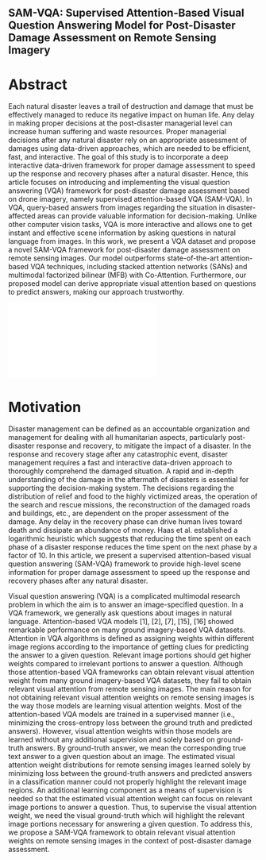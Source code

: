 ## SAM-VQA: Supervised Attention-Based Visual Question Answering Model for Post-Disaster Damage Assessment on Remote Sensing Imagery

# Abstract
Each natural disaster leaves a trail of destruction and damage that must be effectively managed to reduce its negative impact on human life. Any delay in making proper decisions at the post-disaster managerial level can increase human suffering and waste resources. Proper managerial decisions after any natural disaster rely on an appropriate assessment of damages using data-driven approaches, which are needed to be efficient, fast, and interactive. The goal of this study is to incorporate a deep interactive data-driven framework for proper damage assessment to speed up the response and recovery phases after a natural disaster. Hence, this article focuses on introducing and implementing the visual question answering (VQA) framework for post-disaster damage assessment based on drone imagery, namely supervised attention-based VQA (SAM-VQA). In VQA, query-based answers from images regarding the situation in disaster-affected areas can provide valuable information for decision-making. Unlike other computer vision tasks, VQA is more interactive and allows one to get instant and effective scene information by asking questions in natural language from images. In this work, we present a VQA dataset and propose a novel SAM-VQA framework for post-disaster damage assessment on remote sensing images. Our model outperforms state-of-the-art attention-based VQA techniques, including stacked attention networks (SANs) and multimodal factorized bilinear (MFB) with Co-Attention. Furthermore, our proposed model can derive appropriate visual attention based on questions to predict answers, making our approach trustworthy.



![alt text](fig1.pdf)


# Motivation
Disaster management can be defined as an accountable organization and management for dealing with all humanitarian aspects, particularly post-disaster response and recovery, to mitigate the impact of a disaster. In the response and recovery stage after any catastrophic event, disaster management requires a fast and interactive data-driven approach to thoroughly comprehend the damaged situation. A rapid and in-depth understanding of the damage in the aftermath of disasters is essential for supporting the decision-making system. The decisions regarding the distribution of relief and food to the highly victimized areas, the operation of the search and rescue missions, the reconstruction of the damaged roads and buildings, etc., are dependent on the proper assessment of the damage. Any delay in the recovery phase can drive human lives toward death and dissipate an abundance of money. Haas et al. established a logarithmic heuristic which suggests that reducing the time spent on each phase of a disaster response reduces the time spent on the next phase by a factor of 10. In this article, we present a supervised attention-based visual question answering (SAM-VQA) framework to provide high-level scene information for proper damage assessment to speed up the response and recovery phases after any natural disaster.

Visual question answering (VQA) is a complicated multimodal research problem in which the aim is to answer an image-specified question. In a VQA framework, we generally ask questions about images in natural language. Attention-based VQA models [1], [2], [7], [15], [16] showed remarkable performance on many ground imagery-based VQA datasets. Attention in VQA algorithms is defined as assigning weights within different image regions according to the importance of getting clues for predicting the answer to a given question. Relevant image portions should get higher weights compared to irrelevant portions to answer a question. Although those attention-based VQA frameworks can obtain relevant visual attention weight from many ground imagery-based VQA datasets, they fail to obtain relevant visual attention from remote sensing images. The main reason for not obtaining relevant visual attention weights on remote sensing images is the way those models are learning visual attention weights. Most of the attention-based VQA models are trained in a supervised manner (i.e., minimizing the cross-entropy loss between the ground truth and predicted answers). However, visual attention weights within those models are learned without any additional supervision and solely based on ground-truth answers. By ground-truth answer, we mean the corresponding true text answer to a given question about an image. The estimated visual attention weight distributions for remote sensing images learned solely by minimizing loss between the ground-truth answers and predicted answers in a classification manner could not properly highlight the relevant image regions. An additional learning component as a means of supervision is needed so that the estimated visual attention weight can focus on relevant image portions to answer a question. Thus, to supervise the visual attention weight, we need the visual ground-truth which will highlight the relevant image portions necessary for answering a given question. To address this, we propose a SAM-VQA framework to obtain relevant visual attention weights on remote sensing images in the context of post-disaster damage assessment.

